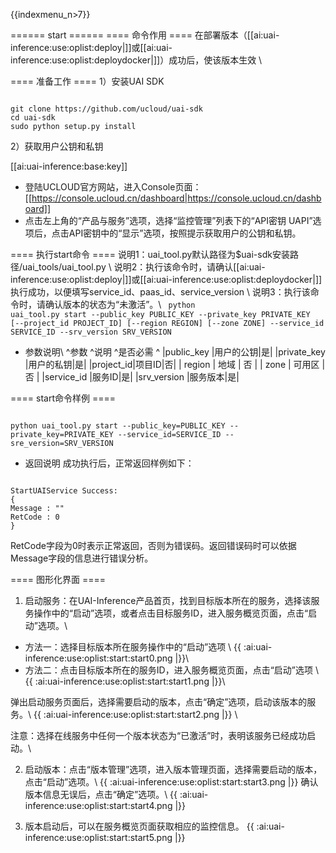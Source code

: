 {{indexmenu_n>7}}

====== start ======
==== 命令作用 ====
在部署版本（[[ai:uai-inference:use:oplist:deploy|]]或[[ai:uai-inference:use:oplist:deploydocker|]]）成功后，使该版本生效 \\

==== 准备工作 ====
1）安装UAI SDK

<code>
git clone https://github.com/ucloud/uai-sdk
cd uai-sdk
sudo python setup.py install
</code>

2）获取用户公钥和私钥 

[[ai:uai-inference:base:key]]
  * 登陆UCLOUD官方网站，进入Console页面：[[https://console.ucloud.cn/dashboard|https://console.ucloud.cn/dashboard]]
  * 点击左上角的“产品与服务”选项，选择“监控管理”列表下的“API密钥 UAPI”选项后，点击API密钥中的“显示”选项，按照提示获取用户的公钥和私钥。


==== 执行start命令 ====
说明1：uai\_tool.py默认路径为$uai-sdk安装路径/uai\_tools/uai\_tool.py \\
说明2：执行该命令时，请确认[[ai:uai-inference:use:oplist:deploy|]]或[[ai:uai-inference:use:oplist:deploydocker|]]执行成功，以便填写service\_id、paas\_id、service\_version \\
说明3：执行该命令时，请确认版本的状态为“未激活”。\\
<code>
python uai_tool.py start    --public_key PUBLIC_KEY
          	            --private_key PRIVATE_KEY
			    [--project_id PROJECT_ID]
			    [--region REGION]
			    [--zone ZONE]
                            --service_id SERVICE_ID
                            --srv_version SRV_VERSION
</code>

  * 参数说明\\
^参数 ^说明 ^是否必需 ^
|public\_key |用户的公钥|是|
|private\_key |用户的私钥|是|
|project\_id|项目ID|否|
| region   	 | 地域                	        | 否         |
| zone           | 可用区				| 否         |
|service\_id |服务ID|是|
|srv\_version |服务版本|是|

==== start命令样例 ====

<code>
python uai_tool.py start --public_key=PUBLIC_KEY --private_key=PRIVATE_KEY --service_id=SERVICE_ID --sre_version=SRV_VERSION
</code>

  * 返回说明
成功执行后，正常返回样例如下：

<code>
StartUAIService Success:
{
Message : ""
RetCode : 0
}
</code>

RetCode字段为0时表示正常返回，否则为错误码。返回错误码时可以依据Message字段的信息进行错误分析。

==== 图形化界面 ====

1. 启动服务：在UAI-Inference产品首页，找到目标版本所在的服务，选择该服务操作中的“启动”选项，或者点击目标服务ID，进入服务概览页面，点击“启动”选项。\\

  * 方法一：选择目标版本所在服务操作中的“启动”选项 \\
{{ :ai:uai-inference:use:oplist:start:start0.png |}}\\
  * 方法二：点击目标版本所在的服务ID，进入服务概览页面，点击“启动”选项 \\
{{ :ai:uai-inference:use:oplist:start:start1.png |}}\\

  弹出启动服务页面后，选择需要启动的版本，点击“确定”选项，启动该版本的服务。\\
{{ :ai:uai-inference:use:oplist:start:start2.png |}} \\

  注意：选择在线服务中任何一个版本状态为“已激活”时，表明该服务已经成功启动。\\


2. 启动版本：点击“版本管理”选项，进入版本管理页面，选择需要启动的版本，点击“启动”选项。\\
{{ :ai:uai-inference:use:oplist:start:start3.png |}}
  确认版本信息无误后，点击“确定”选项。\\
{{ :ai:uai-inference:use:oplist:start:start4.png |}}


3. 版本启动后，可以在服务概览页面获取相应的监控信息。
{{ :ai:uai-inference:use:oplist:start:start5.png |}}



